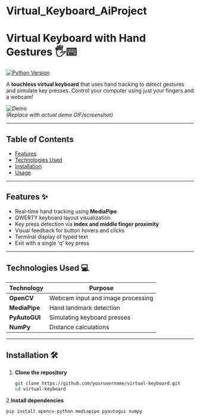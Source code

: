 # Virtual_Keyboard_AiProject
# Virtual Keyboard with Hand Gestures 🖐️⌨️

[![Python Version](https://img.shields.io/badge/Python-3.7%2B-blue)](https://www.python.org/)

A **touchless virtual keyboard** that uses hand tracking to detect gestures and simulate key presses. Control your computer using just your fingers and a webcam!

![Demo](demo.gif)  
*(Replace with actual demo GIF/screenshot)*

---

## Table of Contents
- [Features](#features)
- [Technologies Used](#technologies-used)
- [Installation](#installation)
- [Usage](#usage)


---

## Features ✨
- Real-time hand tracking using **MediaPipe**
- QWERTY keyboard layout visualization
- Key press detection via **index and middle finger proximity**
- Visual feedback for button hovers and clicks
- Terminal display of typed text
- Exit with a single 'q' key press

---

## Technologies Used 💻
| Technology       | Purpose                          |
|------------------|----------------------------------|
| **OpenCV**       | Webcam input and image processing |
| **MediaPipe**    | Hand landmark detection          |
| **PyAutoGUI**    | Simulating keyboard presses      |
| **NumPy**        | Distance calculations            |

---

## Installation 🛠️

1. **Clone the repository**  
   ```bash
   git clone https://github.com/yourusername/virtual-keyboard.git
   cd virtual-keyboard
2.**Install dependencies**
```bash
pip install opencv-python mediapipe pyautogui numpy



